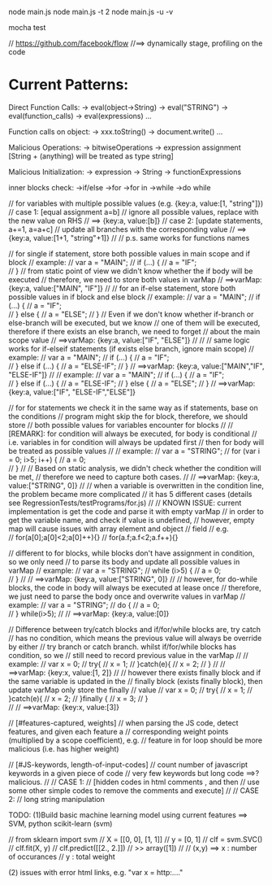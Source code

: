 node main.js
node main.js -t 2
node main.js -u -v

<!-- unit test command for JSDetector -->
mocha test

// https://github.com/facebook/flow
//==> dynamically stage, profiling on the code


Current Patterns:
================================================================
Direct Function Calls:
	-> eval(object->String)
	-> eval("STRING")
	-> eval(function_calls)
	-> eval(expressions)
	...

Function calls on object:
	-> xxx.toString()
	-> document.write()
	...

Malicious Operations:
	-> bitwiseOperations
	-> expression assignment
	[String + (anything) will be treated as type string]

Malicious Initialization:
	-> expression
	-> String
	-> functionExpressions


inner blocks check:
	->if/else
	->for
	->for in
	->while
	->do while


<!-- updates for variables with multiple possibe values -->
// for variables with multiple possible values (e.g. {key:a, value:[1, "string"]})
// case 1:  [equal assignment a=b]
// 		 ignore all possible values, replace with the new value on RHS
//		 ==> {key:a, value:[b]}
// case 2:  [update statements, a+=1, a=a+c]
//		 update all branches with the corresponding value
//		 ==> {key:a, value:[1+1, "string"+1]}
//
// p.s. same works for functions names

<!-- if blocks -->
// for single if statement, store both possible values in main scope and if block
// example:
//		   	var a = "MAIN";
// 		   	if (...) {
//				a = "IF";	
//			}
// from static point of view we didn't know whether the if body will be executed
// therefore, we need to store both values in varMap
// ==>varMap: {key:a, value:["MAIN", "IF"]}
//
// for an if-else statement, store both possible values in if block and else block
// example:
//		   	var a = "MAIN";
// 		   	if (...) {
//				a = "IF";	
//			} else {
//				a = "ELSE";
//			}
// Even if we don't know whether if-branch or else-branch will be executed, but we know
// one of them will be executed, therefore if there exists an else branch, we need to forget
// about the main scope value
// ==>varMap: {key:a, value:["IF", "ELSE"]}
//
//
// same logic works for if-elseif statements (if exists else branch, ignore main scope)
// example:
//		   	var a = "MAIN";
// 		   	if (...) {
//				a = "IF";	
//			} else if (...) {
//				a = "ELSE-IF";
//			}
// ==>varMap: {key:a, value:["MAIN","IF", "ELSE-IF"]}
//
// example:
//		   	var a = "MAIN";
// 		   	if (...) {
//				a = "IF";	
//			} else if (...) {
//				a = "ELSE-IF";
//			} else {
//				a = "ELSE";
//			}
// ==>varMap: {key:a, value:["IF", "ELSE-IF","ELSE"]}


<!-- for blocks -->
// for for statements we check it in the same way as if statements, base on the conditions
// program might skip the for block, therefore, we should store
// both possible values for variables encounter for blocks
//
// [REMARK]: for condition will always be executed, for body is conditional
//			 i.e. variables in for condition will always be updated first
//			 then for body will be treated as possible values
//
// example:
//		   	var a = "STRING";
// 		   	for (var i = 0; i>5; i++) {
//				a = 0;	
//			}
//
// Based on static analysis, we didn't check whether the condition will be met,
// therefore we need to capture both cases.
//
// ==>varMap: {key:a, value:["STRING", 0]}
//
// when a variable is overwritten in the condition line, the problem became more complicated
// it has 5 different cases (details see RegressionTests/testPrograms/for.js)
//
// KNOWN ISSUE: current implementation is get the code and parse it with empty varMap
//				in order to get the variable name, and check if value is undefined, 
//				however, empty map will cause issues with array element and object
//				field 
//		e.g. 	
//				for(a[0];a[0]<2;a[0]++){} 
//				for(a.f;a.f<2;a.f++){} 


<!-- while blocks -->
// different to for blocks, while blocks don't have assignment in condition, so we only need
// to parse its body and update all possible values in varMap
// example:
//		   	var a = "STRING";
// 		   	while (i>5) {
//				a = 0;	
//			}
//
// ==>varMap: {key:a, value:["STRING", 0]}
//
// however, for do-while blocks, the code in body will always be executed at lease once
// therefore, we just need to parse the body once and overwrite values in varMap
// example:
//		   	var a = "STRING";
// 		   	do {
//				a = 0;	
//			} while(i>5);
//
// ==>varMap: {key:a, value:[0]}



<!-- try catch finally blocks -->
// Difference between try/catch blocks and if/for/while blocks are, try catch
// has no condition, which means the previous value will always be override by either
// try branch or catch branch. whilst if/for/while blocks has condition, so we 
// still need to record previous value in the varMap
//
// example:
//			var x = 0;
//			try{
//				x = 1;
//			}catch(e){
//				x = 2;
//			}
//
// ==>varMap: {key:x, value:[1, 2]}
//
// however there exists finally block and if the same variable is updated in the 
// finally block (exists finally block), then update varMap only store the finally 
// value
//			var x = 0;
//			try{
//				x = 1;
//			}catch(e){
//				x = 2;
//			}finally {
//              x = 3;
//        	}   
// 
// ==>varMap: {key:x, value:[3]}


<!-- Machine Learning Matrices 1-->
// [#features-captured, weights]
// when parsing the JS code, detect features, and given each feature a
// corresponding weight points (multiplied by a scope coefficient), e.g.
// feature in for loop should be more malicious (i.e. has higher weight)


<!-- Machine Learning Matrices 2-->
// [#JS-keywords, length-of-input-codes]
// count number of javascript keywords in a given piece of code
// very few keywords but long code ==>? malicious.
//
// CASE 1:
// [hidden codes in html comments <!-- malicious JS codes -->, and then 
// use some other simple codes to remove the comments and execute]
//
// CASE 2:
// long string manipulation





TODO:
 (1)Build basic machine learning model using current features
	==> SVM, python scikit-learn (svm)

//	from sklearn import svm
//	X = [[0, 0], [1, 1]]
//	y = [0, 1]
//	clf = svm.SVC()
//	clf.fit(X, y)
//	clf.predict([[2., 2.]])
//	>> array([1])
//
//   (x,y) ==> x : number of occurances
//		   y : total weight

 (2) issues with error html links, e.g. "var x = http:...."

